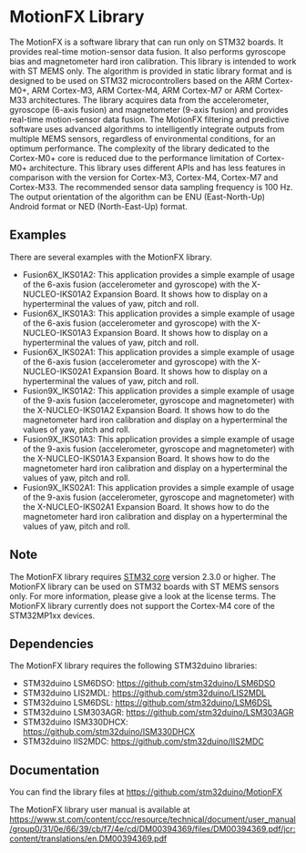 # MotionFX Library
The MotionFX is a software library that can run only on STM32 boards. It provides real-time motion-sensor data fusion.
It also performs gyroscope bias and magnetometer hard iron calibration. This library is intended to work with ST MEMS only.
The algorithm is provided in static library format and is designed to be used on STM32 microcontrollers based on the ARM Cortex-M0+, 
ARM Cortex-M3, ARM Cortex-M4, ARM Cortex-M7 or ARM Cortex-M33 architectures.
The library acquires data from the accelerometer, gyroscope (6-axis fusion) and magnetometer (9-axis fusion)
and provides real-time motion-sensor data fusion. The MotionFX filtering and predictive software uses advanced algorithms to intelligently integrate outputs from
multiple MEMS sensors, regardless of environmental conditions, for an optimum performance.
The complexity of the library dedicated to the Cortex-M0+ core is reduced due to the performance limitation of
Cortex-M0+ architecture. This library uses different APIs and has less features in comparison with the version for
Cortex-M3, Cortex-M4, Cortex-M7 and Cortex-M33. The recommended sensor data sampling frequency is 100 Hz. The output orientation of
the algorithm can be ENU (East-North-Up) Android format or NED (North-East-Up) format.

## Examples

There are several examples with the MotionFX library.
* Fusion6X_IKS01A2: This application provides a simple example of usage of the 6-axis fusion (accelerometer and gyroscope) with the X-NUCLEO-IKS01A2 
Expansion Board. It shows how to display on a hyperterminal the values of yaw, pitch and roll.
* Fusion6X_IKS01A3: This application provides a simple example of usage of the 6-axis fusion (accelerometer and gyroscope) with the X-NUCLEO-IKS01A3 
Expansion Board. It shows how to display on a hyperterminal the values of yaw, pitch and roll.
* Fusion6X_IKS02A1: This application provides a simple example of usage of the 6-axis fusion (accelerometer and gyroscope) with the X-NUCLEO-IKS02A1 
Expansion Board. It shows how to display on a hyperterminal the values of yaw, pitch and roll.
* Fusion9X_IKS01A2: This application provides a simple example of usage of the 9-axis fusion (accelerometer, gyroscope and magnetometer) with the X-NUCLEO-IKS01A2 
Expansion Board. It shows how to do the magnetometer hard iron calibration and display on a hyperterminal the values of yaw, pitch and roll.
* Fusion9X_IKS01A3: This application provides a simple example of usage of the 9-axis fusion (accelerometer, gyroscope and magnetometer) with the X-NUCLEO-IKS01A3 
Expansion Board. It shows how to do the magnetometer hard iron calibration and display on a hyperterminal the values of yaw, pitch and roll.
* Fusion9X_IKS02A1: This application provides a simple example of usage of the 9-axis fusion (accelerometer, gyroscope and magnetometer) with the X-NUCLEO-IKS02A1 
Expansion Board. It shows how to do the magnetometer hard iron calibration and display on a hyperterminal the values of yaw, pitch and roll.

## Note

The MotionFX library requires [STM32 core](https://github.com/stm32duino/Arduino_Core_STM32) version 2.3.0 or higher.
The MotionFX library can be used on STM32 boards with ST MEMS sensors only. For more information, please give a look at the license terms.
The MotionFX library currently does not support the Cortex-M4 core of the STM32MP1xx devices. 

## Dependencies

The MotionFX library requires the following STM32duino libraries:

* STM32duino LSM6DSO: https://github.com/stm32duino/LSM6DSO
* STM32duino LIS2MDL: https://github.com/stm32duino/LIS2MDL
* STM32duino LSM6DSL: https://github.com/stm32duino/LSM6DSL
* STM32duino LSM303AGR: https://github.com/stm32duino/LSM303AGR
* STM32duino ISM330DHCX: https://github.com/stm32duino/ISM330DHCX
* STM32duino IIS2MDC: https://github.com/stm32duino/IIS2MDC

## Documentation

You can find the library files at
https://github.com/stm32duino/MotionFX

The MotionFX library user manual is available at
https://www.st.com/content/ccc/resource/technical/document/user_manual/group0/31/0e/66/39/cb/f7/4e/cd/DM00394369/files/DM00394369.pdf/jcr:content/translations/en.DM00394369.pdf
